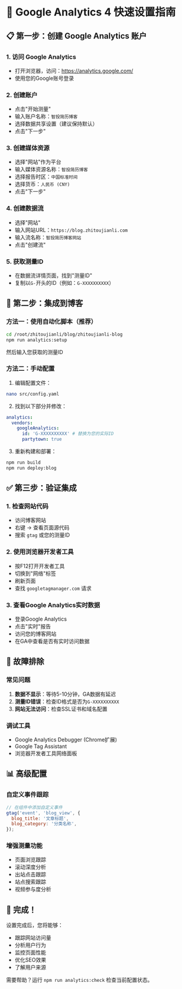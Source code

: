 # 🎯 Google Analytics 4 快速设置指南

## 📋 第一步：创建 Google Analytics 账户

### 1. 访问 Google Analytics

- 打开浏览器，访问：https://analytics.google.com/
- 使用您的Google账号登录

### 2. 创建账户

- 点击"开始测量"
- 输入账户名称：`智投简历博客`
- 选择数据共享设置（建议保持默认）
- 点击"下一步"

### 3. 创建媒体资源

- 选择"网站"作为平台
- 输入媒体资源名称：`智投简历博客`
- 选择报告时区：`中国标准时间`
- 选择货币：`人民币 (CNY)`
- 点击"下一步"

### 4. 创建数据流

- 选择"网站"
- 输入网站URL：`https://blog.zhitoujianli.com`
- 输入流名称：`智投简历博客网站`
- 点击"创建流"

### 5. 获取测量ID

- 在数据流详情页面，找到"测量ID"
- 复制以`G-`开头的ID（例如：`G-XXXXXXXXXX`）

## 🚀 第二步：集成到博客

### 方法一：使用自动化脚本（推荐）

```bash
cd /root/zhitoujianli/blog/zhitoujianli-blog
npm run analytics:setup
```

然后输入您获取的测量ID

### 方法二：手动配置

1. 编辑配置文件：

```bash
nano src/config.yaml
```

2. 找到以下部分并修改：

```yaml
analytics:
  vendors:
    googleAnalytics:
      id: 'G-XXXXXXXXXX' # 替换为您的实际ID
      partytown: true
```

3. 重新构建和部署：

```bash
npm run build
npm run deploy:blog
```

## ✅ 第三步：验证集成

### 1. 检查网站代码

- 访问博客网站
- 右键 → 查看页面源代码
- 搜索 `gtag` 或您的测量ID

### 2. 使用浏览器开发者工具

- 按F12打开开发者工具
- 切换到"网络"标签
- 刷新页面
- 查找 `googletagmanager.com` 请求

### 3. 查看Google Analytics实时数据

- 登录Google Analytics
- 点击"实时"报告
- 访问您的博客网站
- 在GA中查看是否有实时访问数据

## 🔧 故障排除

### 常见问题

1. **数据不显示**：等待5-10分钟，GA数据有延迟
2. **测量ID错误**：检查ID格式是否为`G-XXXXXXXXXX`
3. **网站无法访问**：检查SSL证书和域名配置

### 调试工具

- Google Analytics Debugger (Chrome扩展)
- Google Tag Assistant
- 浏览器开发者工具网络面板

## 📊 高级配置

### 自定义事件跟踪

```javascript
// 在组件中添加自定义事件
gtag('event', 'blog_view', {
  blog_title: '文章标题',
  blog_category: '分类名称',
});
```

### 增强测量功能

- 页面浏览跟踪
- 滚动深度分析
- 出站点击跟踪
- 站点搜索跟踪
- 视频参与度分析

## 🎉 完成！

设置完成后，您将能够：

- 跟踪网站访问量
- 分析用户行为
- 监控页面性能
- 优化SEO效果
- 了解用户来源

需要帮助？运行 `npm run analytics:check` 检查当前配置状态。


